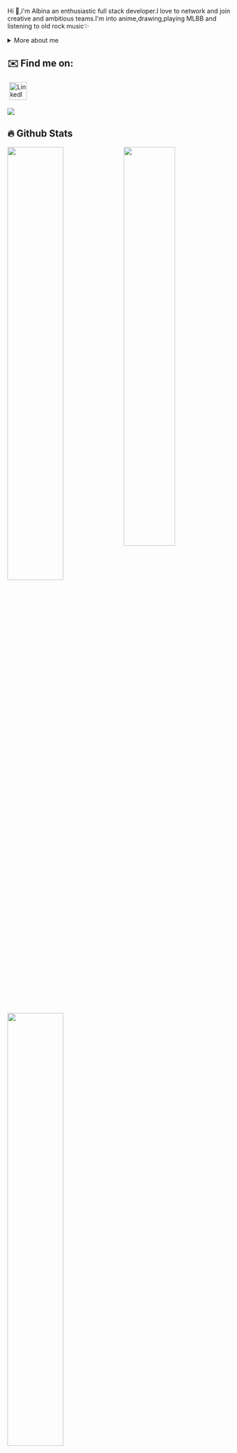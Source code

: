 

<p>
  
Hi 👋,i'm Albina an enthusiastic full stack developer.I love to network and join creative and ambitious teams.I'm into anime,drawing,playing MLBB and listening to old rock music✨

<div>
<details>
  <summary>More about me</summary>

- 🔭 I’m currently on a journey to build **great** things

- 🌱 I’m currently learning **everything** 🤓

- 🤝 I’m looking for help with **finding projects to contribute to!**

</details>
  
</p>

## ✉️ Find me on:

<p align="left">
 <a href="https://al.linkedin.com/in/albina-boshku-143740213" target="_blank" rel="noopener noreferrer"> <img alt="LinkedIn" src="https://img.shields.io/badge/linkedin-%230077B5.svg?style=for-the-badge&logo=linkedin&logoColor=white" height="40" style="vertical-align:top; margin:4px"></a>
</p>

<img src="https://raw.githubusercontent.com/albinaboshku/albinaboshku/output/github-contribution-grid-snake.svg" />

## 🔥 Github Stats

<img align="right" src="https://github.com/albinaboshku/albinaboshku/blob/main/images/Satoru%20Gojo%20Hollow%20Purple%20-%20Imgur.gif" width="48%" />


<a align="left" href="https://github.com/albinaboshku"><img width="50%" src="https://github-readme-stats.vercel.app/api?username=albinaboshku&theme=midnight-purple&title_color=7134F0"></a>
  <a align="left" href="https://github.com/albinaboshku"><img width="50%" src="http://github-readme-streak-stats.herokuapp.com/?user=albinaboshku&theme=midnight-purple&date_format=M%20j%5B%2C%20Y%5D&ring=435CDE&fire=622BED&sideNums=622BED"></a>
  
  ## Programming skills
<p "
<img src="https://img.shields.io/badge/-JavaScript-blueviolet?style=flat-square&logo=javascript&logoColor=white" alt="JavaScript" height="40" width="120">
<img src="https://img.shields.io/badge/-PHP-blueviolet?style=flat-square&logo=php&logoColor=white" alt="PHP" height="40" width="120">
<img src="https://img.shields.io/badge/-Laravel-blueviolet?style=flat-square&logo=laravel&logoColor=white" alt="Laravel" height="40" width="120">
<img src="https://img.shields.io/badge/-HTML-blueviolet?style=flat-square&logo=html5&logoColor=white" alt="HTML" height="40" width="120">
<img src="https://img.shields.io/badge/-CSS-blueviolet?style=flat-square&logo=css3&logoColor=white" alt="CSS" height="40" width="120">
<img src="https://img.shields.io/badge/-VueJS-blueviolet?style=flat-square&logo=vue.js&logoColor=white" alt="VueJS" height="40" width="100">
<img src="https://img.shields.io/badge/-ReactJS-blueviolet?style=flat-square&logo=react&logoColor=white" alt="ReactJS" height="40" width="120">
<img src="https://img.shields.io/badge/-Redux-blueviolet?style=flat-square&logo=redux&logoColor=white" alt="Redux" height="40" width="120">
<img src="https://img.shields.io/badge/-Vuex-blueviolet?style=flat-square&logo=vuex&logoColor=white" alt="Vuex" height="40" width="120">
<img src="https://img.shields.io/badge/-Bootstrap-blueviolet?style=flat-square&logo=bootstrap&logoColor=white" alt="Bootstrap" height="40" width="120">
<img src="https://img.shields.io/badge/-MySQL-blueviolet?style=flat-square&logo=mysql&logoColor=white" alt="MySQL" height="40" width="120">
<img src="https://img.shields.io/badge/-Insomnia-blueviolet?style=flat-square&logo=insomnia&logoColor=white" alt="Insomnia" height="40" width="120">
<img src="https://img.shields.io/badge/-Java-blueviolet?style=flat-square&logo=java&logoColor=white" alt="Java" height="40" width="100">
<img src="https://img.shields.io/badge/-Cordova-blueviolet?style=flat-square&logo=apachecordova&logoColor=white" alt="Cordova" height="40" width="120">
<img src="https://img.shields.io/badge/-Quasar-blueviolet?style=flat-square&logo=quasar&logoColor=white" alt="Quasar" height="40" width="120">

</p>

